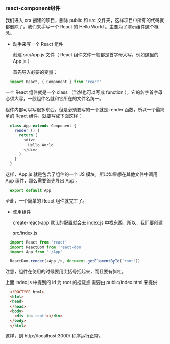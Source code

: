 ### react-component组件

我们进入 cra 创建的项目，删除 public 和 src 文件夹，这样项目中所有的代码就都删除了。我们来手写一个 React 的 Hello World 。主要为了演示组件这个概念。

* 动手来写一个 React 组件

  创建 src/App.js 文件（ React 组件文件一般都是首字母大写，例如这里的 App.js ）

  首先导入必要的变量：
```js
  import React, { Component } from 'react'
```
  一个 React 组件就是一个 class （当然也可以写成 function ），它的名字首字母必须大写，一般组件名就和它所在的文件名统一。

  组件内部可以写很多东西，但是必须要写的一个就是 render 函数，所以一个最简单的 React 组件，就要写成下面这样：
```js
  class App extends Component {
    render () {
      return (
        <div>
          Hello World
        </div>
      )
    }
  }
```
  这样，App.js 就是包含了组件的一个 JS 模块。所以如果想在其他文件中调用 App 组件，那么需要首先导出 App 。
```js
  export default App
```
  至此，一个简单的 React 组件就完工了。

* 使用组件

  create-react-app 默认的配置就会去 index.js 中找东西，所以，我们要创建

  src/index.js
```js
  import React from 'react'
  import ReactDom from 'react-dom'
  import App from './App'

  ReactDom.render(<App />, document.getElementById('root'))
```
  注意，组件在使用的时候要用尖括号括起来，而且要有斜杠。

  上面 index.js 中提到的 id 为 root 的挂载点 需要由 public/index.html 来提供
```html
  <!DOCTYPE html>
  <html>
  <head>
  </head>
  <body>
    <div id='root'></div>
  </body>
  </html>
```
  这样，到 http://localhost:3000/ 程序运行正常。
